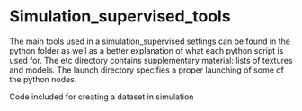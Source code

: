 # Simulation_supervised_tools
The main tools used in a simulation_supervised settings can be found in the python folder as well as a better explanation of what each python script is used for.
The etc directory contains supplementary material: lists of textures and models.
The launch directory specifies a proper launching of some of the python nodes.


Code included for creating a dataset in simulation
